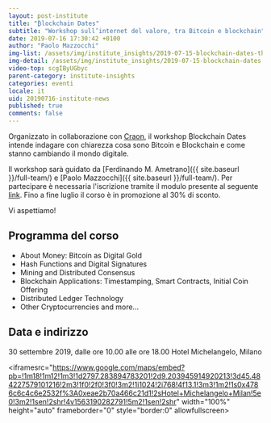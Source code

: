```yaml
---
layout: post-institute
title: "₿lockchain Dates"
subtitle: "Workshop sull’internet del valore, tra Bitcoin e blockchain"
date: 2019-07-16 17:30:42 +0100
author: "Paolo Mazzocchi"
img-list: /assets/img/institute_insights/2019-07-15-blockchain-dates-thumb.jpg
img-detail: /assets/img/institute_insights/2019-07-15-blockchain-dates.jpg
video-top: scgIByUGbyc
parent-category: institute-insights
categories: eventi
locale: it
uid: 20190716-institute-news
published: true
comments: false
---
```

Organizzato in collaborazione con [Craon](https://www.craon.it/), il workshop ₿lockchain Dates intende indagare con chiarezza cosa sono Bitcoin e Blockchain e come stanno cambiando il mondo digitale.

Il workshop sarà guidato da [Ferdinando M. Ametrano]({{ site.baseurl }}/full-team/) e [Paolo Mazzocchi]({{ site.baseurl }}/full-team/). Per partecipare è necessaria l'iscrizione tramite il modulo presente al seguente [link](https://www.craon.it/blockchain-dates-early-bird/). Fino a fine luglio il corso è in promozione al 30% di sconto.

Vi aspettiamo!

## Programma del corso

- About Money: Bitcoin as Digital Gold
- Hash Functions and Digital Signatures
- Mining and Distributed Consensus
- Blockchain Applications: Timestamping, Smart Contracts, Initial Coin Offering
- Distributed Ledger Technology
- Other Cryptocurrencies and more...

## Data e indirizzo

30 settembre 2019, dalle ore 10.00 alle ore 18.00
Hotel Michelangelo, Milano

<iframesrc="https://www.google.com/maps/embed?pb=!1m18!1m12!1m3!1d2797.283894783201!2d9.203945914920213!3d45.484227579101216!2m3!1f0!2f0!3f0!3m2!1i1024!2i768!4f13.1!3m3!1m2!1s0x4786c6c4c6e2532f%3A0xeae2b70a466c21d1!2sHotel+Michelangelo+Milan!5e0!3m2!1sen!2shr!4v1563190282791!5m2!1sen!2shr" width="100%" height="auto" frameborder="0" style="border:0" allowfullscreen></iframe>
